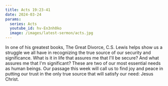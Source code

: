 ```yaml
---
title: Acts 19:23-41
date: 2024-03-24
params:
  series: Acts
  youtube_id: hv-En3nh0ko
  image: /images/latest-sermon/acts.jpg
---
```

In one of his greatest books, The Great Divorce, C.S. Lewis helps show us a struggle we all have in recognizing the true source of our security and significance. What is it in life that assures me that I'll be secure? And what assures me that I'm significant? These are two of our most essential needs as human beings. Our passage this week will call us to find joy and peace in putting our trust in the only true source that will satisfy our need: Jesus Christ.
